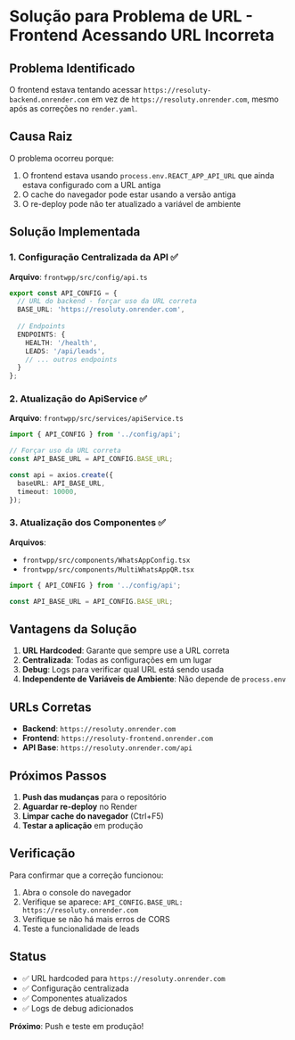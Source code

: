 # Solução para Problema de URL - Frontend Acessando URL Incorreta

## Problema Identificado

O frontend estava tentando acessar `https://resoluty-backend.onrender.com` em vez de `https://resoluty.onrender.com`, mesmo após as correções no `render.yaml`.

## Causa Raiz

O problema ocorreu porque:
1. O frontend estava usando `process.env.REACT_APP_API_URL` que ainda estava configurado com a URL antiga
2. O cache do navegador pode estar usando a versão antiga
3. O re-deploy pode não ter atualizado a variável de ambiente

## Solução Implementada

### 1. Configuração Centralizada da API ✅

**Arquivo**: `frontwpp/src/config/api.ts`

```typescript
export const API_CONFIG = {
  // URL do backend - forçar uso da URL correta
  BASE_URL: 'https://resoluty.onrender.com',
  
  // Endpoints
  ENDPOINTS: {
    HEALTH: '/health',
    LEADS: '/api/leads',
    // ... outros endpoints
  }
};
```

### 2. Atualização do ApiService ✅

**Arquivo**: `frontwpp/src/services/apiService.ts`

```typescript
import { API_CONFIG } from '../config/api';

// Forçar uso da URL correta
const API_BASE_URL = API_CONFIG.BASE_URL;

const api = axios.create({
  baseURL: API_BASE_URL,
  timeout: 10000,
});
```

### 3. Atualização dos Componentes ✅

**Arquivos**: 
- `frontwpp/src/components/WhatsAppConfig.tsx`
- `frontwpp/src/components/MultiWhatsAppQR.tsx`

```typescript
import { API_CONFIG } from '../config/api';

const API_BASE_URL = API_CONFIG.BASE_URL;
```

## Vantagens da Solução

1. **URL Hardcoded**: Garante que sempre use a URL correta
2. **Centralizada**: Todas as configurações em um lugar
3. **Debug**: Logs para verificar qual URL está sendo usada
4. **Independente de Variáveis de Ambiente**: Não depende de `process.env`

## URLs Corretas

- **Backend**: `https://resoluty.onrender.com`
- **Frontend**: `https://resoluty-frontend.onrender.com`
- **API Base**: `https://resoluty.onrender.com/api`

## Próximos Passos

1. **Push das mudanças** para o repositório
2. **Aguardar re-deploy** no Render
3. **Limpar cache do navegador** (Ctrl+F5)
4. **Testar a aplicação** em produção

## Verificação

Para confirmar que a correção funcionou:

1. Abra o console do navegador
2. Verifique se aparece: `API_CONFIG.BASE_URL: https://resoluty.onrender.com`
3. Verifique se não há mais erros de CORS
4. Teste a funcionalidade de leads

## Status

- ✅ URL hardcoded para `https://resoluty.onrender.com`
- ✅ Configuração centralizada
- ✅ Componentes atualizados
- ✅ Logs de debug adicionados

**Próximo**: Push e teste em produção!